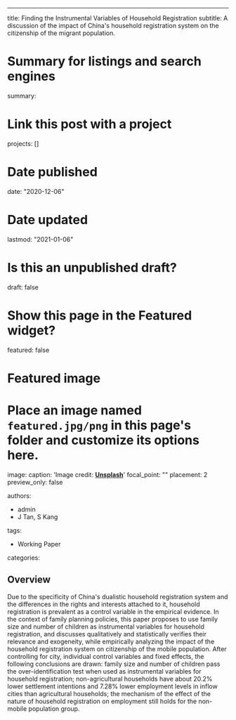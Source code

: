 ---
title: Finding the Instrumental Variables of Household Registration
subtitle: A discussion of the impact of China's household registration system on the citizenship of the migrant population.

# Summary for listings and search engines
summary: 

# Link this post with a project
projects: []

# Date published
date: "2020-12-06"

# Date updated
lastmod: "2021-01-06"

# Is this an unpublished draft?
draft: false

# Show this page in the Featured widget?
featured: false

# Featured image
# Place an image named `featured.jpg/png` in this page's folder and customize its options here.
image:
  caption: 'Image credit: [**Unsplash**](https://unsplash.com/photos/CpkOjOcXdUY)'
  focal_point: ""
  placement: 2
  preview_only: false

authors:
- admin
- J Tan, S Kang

tags:
- Working Paper

categories:


## Overview

Due to the specificity of China's dualistic household registration system and the differences in the rights and interests attached to it, household registration is prevalent as a control variable in the empirical evidence. In the context of family planning policies, this paper proposes to use family size and number of children as instrumental variables for household registration, and discusses qualitatively and statistically verifies their relevance and exogeneity, while empirically analyzing the impact of the household registration system on citizenship of the mobile population. After controlling for city, individual control variables and fixed effects, the following conclusions are drawn: family size and number of children pass the over-identification test when used as instrumental variables for household registration; non-agricultural households have about 20.2% lower settlement intentions and 7.28% lower employment levels in inflow cities than agricultural households; the mechanism of the effect of the nature of household registration on employment still holds for the non-mobile population group.



